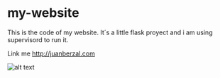 my-website
==========

This is the code of my website.
It´s a little flask proyect and i am using supervisord to run it.

Link me http://juanberzal.com

![alt text](http://juanber84.pusku.com/recursos/juanber.png "mywebsite")